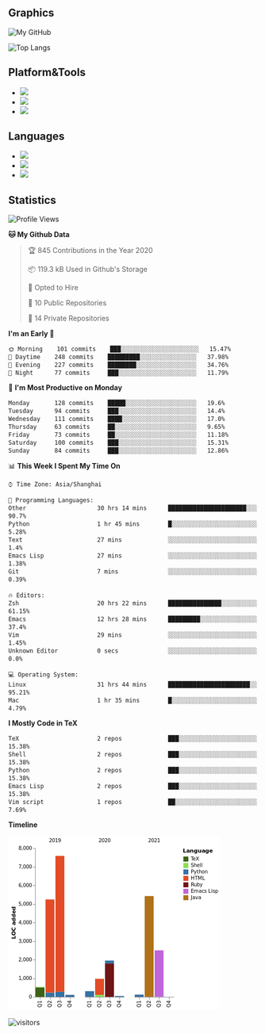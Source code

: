 ## Graphics

![My GitHub](https://github-readme-stats.vercel.app/api?username=SteamedFish&count_private=true&show_icons=true&theme=buefy&include_all_commits=false)

![Top Langs](https://github-readme-stats.vercel.app/api/top-langs/?username=SteamedFish&theme=buefy&hide=ruby&count_private=true&show_icons=true&layout=compact)

## Platform&Tools

* [![](https://img.shields.io/badge/ArchLinux--purple?style=flat-square&logo=ArchLinux)](https://www.archlinux.org/)
* [![](https://img.shields.io/badge/Gentoo-testing-purple?style=flat-square&logo=Gentoo)](https://www.gentoo.org/)
* [![](https://img.shields.io/badge/Doom%20Emacs-28-blue?style=flat-square&logo=Gnu%20emacs&logoColor=white)](https://www.gnu.org/software/emacs/)

## Languages

* [![](https://img.shields.io/badge/-Python-3776AB?style=flat-square&logo=python&logoColor=white)](https://www.python.org/)
* [![](https://img.shields.io/badge/-Bash-00ADD8?style=flat-square&logo=Gnu-bash&logoColor=white)](https://www.gnu.org/software/bash/)
* [![](https://img.shields.io/badge/-Go-00ADD8?style=flat-square&logo=go&logoColor=white)](https://golang.org/)

## Statistics

<!--START_SECTION:waka-->
![Profile Views](http://img.shields.io/badge/Profile%20Views-7-blue)

**🐱 My Github Data** 

> 🏆 845 Contributions in the Year 2020
 > 
> 📦 119.3 kB Used in Github's Storage 
 > 
> 💼 Opted to Hire
 > 
> 📜 10 Public Repositories
 > 
> 🔑 14 Private Repositories 

**I'm an Early 🐤** 

```text
🌞 Morning    101 commits    ███░░░░░░░░░░░░░░░░░░░░░░   15.47% 
🌆 Daytime    248 commits    █████████░░░░░░░░░░░░░░░░   37.98% 
🌃 Evening    227 commits    ████████░░░░░░░░░░░░░░░░░   34.76% 
🌙 Night      77 commits     ███░░░░░░░░░░░░░░░░░░░░░░   11.79%

```
📅 **I'm Most Productive on Monday** 

```text
Monday       128 commits    █████░░░░░░░░░░░░░░░░░░░░   19.6% 
Tuesday      94 commits     ███░░░░░░░░░░░░░░░░░░░░░░   14.4% 
Wednesday    111 commits    ████░░░░░░░░░░░░░░░░░░░░░   17.0% 
Thursday     63 commits     ██░░░░░░░░░░░░░░░░░░░░░░░   9.65% 
Friday       73 commits     ██░░░░░░░░░░░░░░░░░░░░░░░   11.18% 
Saturday     100 commits    ███░░░░░░░░░░░░░░░░░░░░░░   15.31% 
Sunday       84 commits     ███░░░░░░░░░░░░░░░░░░░░░░   12.86%

```


📊 **This Week I Spent My Time On** 

```text
⌚︎ Time Zone: Asia/Shanghai

💬 Programming Languages: 
Other                    30 hrs 14 mins      ██████████████████████░░░   90.7% 
Python                   1 hr 45 mins        █░░░░░░░░░░░░░░░░░░░░░░░░   5.28% 
Text                     27 mins             ░░░░░░░░░░░░░░░░░░░░░░░░░   1.4% 
Emacs Lisp               27 mins             ░░░░░░░░░░░░░░░░░░░░░░░░░   1.38% 
Git                      7 mins              ░░░░░░░░░░░░░░░░░░░░░░░░░   0.39%

🔥 Editors: 
Zsh                      20 hrs 22 mins      ███████████████░░░░░░░░░░   61.15% 
Emacs                    12 hrs 28 mins      █████████░░░░░░░░░░░░░░░░   37.4% 
Vim                      29 mins             ░░░░░░░░░░░░░░░░░░░░░░░░░   1.45% 
Unknown Editor           0 secs              ░░░░░░░░░░░░░░░░░░░░░░░░░   0.0%

💻 Operating System: 
Linux                    31 hrs 44 mins      ███████████████████████░░   95.21% 
Mac                      1 hr 35 mins        █░░░░░░░░░░░░░░░░░░░░░░░░   4.79%

```

**I Mostly Code in TeX** 

```text
TeX                      2 repos             ███░░░░░░░░░░░░░░░░░░░░░░   15.38% 
Shell                    2 repos             ███░░░░░░░░░░░░░░░░░░░░░░   15.38% 
Python                   2 repos             ███░░░░░░░░░░░░░░░░░░░░░░   15.38% 
Emacs Lisp               2 repos             ███░░░░░░░░░░░░░░░░░░░░░░   15.38% 
Vim script               1 repos             ██░░░░░░░░░░░░░░░░░░░░░░░   7.69%

```


**Timeline**

![Chart not found](https://github.com/SteamedFish/SteamedFish/blob/master/charts/bar_graph.png) 


<!--END_SECTION:waka-->

![visitors](https://visitor-badge.laobi.icu/badge?page_id=SteamedFish.SteamedFish)
